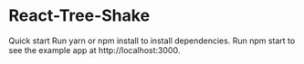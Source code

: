 # React-Tree-Shake

Quick start
Run yarn or npm install to install dependencies.
Run npm start to see the example app at http://localhost:3000.
